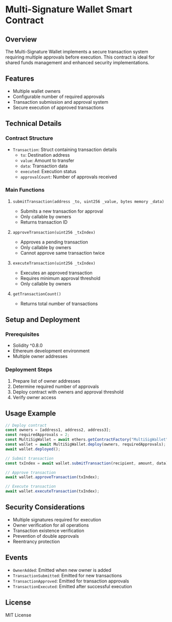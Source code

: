 # Multi-Signature Wallet Smart Contract

## Overview
The Multi-Signature Wallet implements a secure transaction system requiring multiple approvals before execution. This contract is ideal for shared funds management and enhanced security implementations.

## Features
- Multiple wallet owners
- Configurable number of required approvals
- Transaction submission and approval system
- Secure execution of approved transactions

## Technical Details

### Contract Structure
- `Transaction`: Struct containing transaction details
  - `to`: Destination address
  - `value`: Amount to transfer
  - `data`: Transaction data
  - `executed`: Execution status
  - `approvalCount`: Number of approvals received

### Main Functions
1. `submitTransaction(address _to, uint256 _value, bytes memory _data)`
   - Submits a new transaction for approval
   - Only callable by owners
   - Returns transaction ID

2. `approveTransaction(uint256 _txIndex)`
   - Approves a pending transaction
   - Only callable by owners
   - Cannot approve same transaction twice

3. `executeTransaction(uint256 _txIndex)`
   - Executes an approved transaction
   - Requires minimum approval threshold
   - Only callable by owners

4. `getTransactionCount()`
   - Returns total number of transactions

## Setup and Deployment

### Prerequisites
- Solidity ^0.8.0
- Ethereum development environment
- Multiple owner addresses

### Deployment Steps
1. Prepare list of owner addresses
2. Determine required number of approvals
3. Deploy contract with owners and approval threshold
4. Verify owner access

## Usage Example
```javascript
// Deploy contract
const owners = [address1, address2, address3];
const requiredApprovals = 2;
const MultiSigWallet = await ethers.getContractFactory("MultiSigWallet");
const wallet = await MultiSigWallet.deploy(owners, requiredApprovals);
await wallet.deployed();

// Submit transaction
const txIndex = await wallet.submitTransaction(recipient, amount, data);

// Approve transaction
await wallet.approveTransaction(txIndex);

// Execute transaction
await wallet.executeTransaction(txIndex);
```

## Security Considerations
- Multiple signatures required for execution
- Owner verification for all operations
- Transaction existence verification
- Prevention of double approvals
- Reentrancy protection

## Events
- `OwnerAdded`: Emitted when new owner is added
- `TransactionSubmitted`: Emitted for new transactions
- `TransactionApproved`: Emitted for transaction approvals
- `TransactionExecuted`: Emitted after successful execution

## License
MIT License